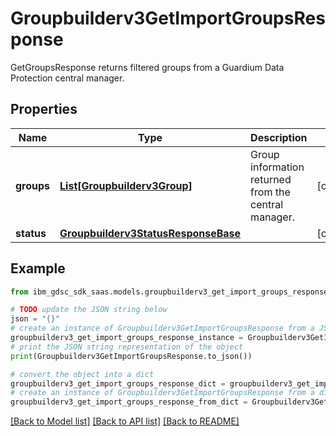 # Groupbuilderv3GetImportGroupsResponse

GetGroupsResponse returns filtered groups from a Guardium Data Protection central manager.

## Properties

Name | Type | Description | Notes
------------ | ------------- | ------------- | -------------
**groups** | [**List[Groupbuilderv3Group]**](Groupbuilderv3Group.md) | Group information returned from the central manager. | [optional] 
**status** | [**Groupbuilderv3StatusResponseBase**](Groupbuilderv3StatusResponseBase.md) |  | [optional] 

## Example

```python
from ibm_gdsc_sdk_saas.models.groupbuilderv3_get_import_groups_response import Groupbuilderv3GetImportGroupsResponse

# TODO update the JSON string below
json = "{}"
# create an instance of Groupbuilderv3GetImportGroupsResponse from a JSON string
groupbuilderv3_get_import_groups_response_instance = Groupbuilderv3GetImportGroupsResponse.from_json(json)
# print the JSON string representation of the object
print(Groupbuilderv3GetImportGroupsResponse.to_json())

# convert the object into a dict
groupbuilderv3_get_import_groups_response_dict = groupbuilderv3_get_import_groups_response_instance.to_dict()
# create an instance of Groupbuilderv3GetImportGroupsResponse from a dict
groupbuilderv3_get_import_groups_response_from_dict = Groupbuilderv3GetImportGroupsResponse.from_dict(groupbuilderv3_get_import_groups_response_dict)
```
[[Back to Model list]](../README.md#documentation-for-models) [[Back to API list]](../README.md#documentation-for-api-endpoints) [[Back to README]](../README.md)


